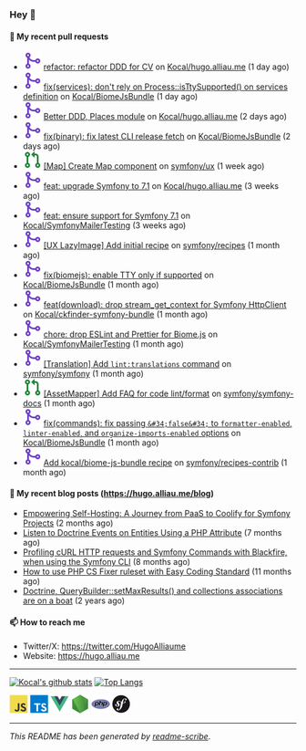 ### Hey 👋

#### 👷 My recent pull requests

- ![](./assets/pr-merged.svg) [refactor: refactor DDD for CV](https://github.com/Kocal/hugo.alliau.me/pull/37) on [Kocal/hugo.alliau.me](https://github.com/Kocal/hugo.alliau.me) (1 day ago)
- ![](./assets/pr-merged.svg) [fix(services): don&#39;t rely on Process::isTtySupported() on services definition](https://github.com/Kocal/BiomeJsBundle/pull/8) on [Kocal/BiomeJsBundle](https://github.com/Kocal/BiomeJsBundle) (1 day ago)
- ![](./assets/pr-merged.svg) [Better DDD, Places module](https://github.com/Kocal/hugo.alliau.me/pull/36) on [Kocal/hugo.alliau.me](https://github.com/Kocal/hugo.alliau.me) (2 days ago)
- ![](./assets/pr-merged.svg) [fix(binary): fix latest CLI release fetch](https://github.com/Kocal/BiomeJsBundle/pull/7) on [Kocal/BiomeJsBundle](https://github.com/Kocal/BiomeJsBundle) (2 days ago)
- ![](./assets/pr-open.svg) [[Map] Create Map component](https://github.com/symfony/ux/pull/1937) on [symfony/ux](https://github.com/symfony/ux) (1 week ago)
- ![](./assets/pr-merged.svg) [feat: upgrade Symfony to 7.1](https://github.com/Kocal/hugo.alliau.me/pull/35) on [Kocal/hugo.alliau.me](https://github.com/Kocal/hugo.alliau.me) (3 weeks ago)
- ![](./assets/pr-merged.svg) [feat: ensure support for Symfony 7.1](https://github.com/Kocal/SymfonyMailerTesting/pull/39) on [Kocal/SymfonyMailerTesting](https://github.com/Kocal/SymfonyMailerTesting) (3 weeks ago)
- ![](./assets/pr-merged.svg) [[UX LazyImage] Add initial recipe](https://github.com/symfony/recipes/pull/1319) on [symfony/recipes](https://github.com/symfony/recipes) (1 month ago)
- ![](./assets/pr-merged.svg) [fix(biomejs): enable TTY only if supported](https://github.com/Kocal/BiomeJsBundle/pull/4) on [Kocal/BiomeJsBundle](https://github.com/Kocal/BiomeJsBundle) (1 month ago)
- ![](./assets/pr-merged.svg) [feat(download): drop stream_get_context for Symfony HttpClient](https://github.com/Kocal/ckfinder-symfony-bundle/pull/31) on [Kocal/ckfinder-symfony-bundle](https://github.com/Kocal/ckfinder-symfony-bundle) (1 month ago)
- ![](./assets/pr-merged.svg) [chore: drop ESLint and Prettier for Biome.js](https://github.com/Kocal/SymfonyMailerTesting/pull/38) on [Kocal/SymfonyMailerTesting](https://github.com/Kocal/SymfonyMailerTesting) (1 month ago)
- ![](./assets/pr-merged.svg) [[Translation] Add `lint:translations` command](https://github.com/symfony/symfony/pull/57101) on [symfony/symfony](https://github.com/symfony/symfony) (1 month ago)
- ![](./assets/pr-open.svg) [[AssetMapper] Add FAQ for code lint/format](https://github.com/symfony/symfony-docs/pull/19893) on [symfony/symfony-docs](https://github.com/symfony/symfony-docs) (1 month ago)
- ![](./assets/pr-merged.svg) [fix(commands): fix passing `&#34;false&#34;` to `formatter-enabled`, `linter-enabled`, and `organize-imports-enabled` options](https://github.com/Kocal/BiomeJsBundle/pull/3) on [Kocal/BiomeJsBundle](https://github.com/Kocal/BiomeJsBundle) (1 month ago)
- ![](./assets/pr-merged.svg) [Add kocal/biome-js-bundle recipe](https://github.com/symfony/recipes-contrib/pull/1617) on [symfony/recipes-contrib](https://github.com/symfony/recipes-contrib) (1 month ago)

#### 📜 My recent blog posts (https://hugo.alliau.me/blog)

- [Empowering Self-Hosting: A Journey from PaaS to Coolify for Symfony Projects](https://hugo.alliau.me/blog/posts/empowering-self-hosting-a-journey-from-paas-to-coolify-for-symfony-projects) (2 months ago)
- [Listen to Doctrine Events on Entities Using a PHP Attribute](https://hugo.alliau.me/blog/posts/2023-11-12-listen-to-doctrine-events-on-entities-using-a-php-attribute) (7 months ago)
- [Profiling cURL HTTP requests and Symfony Commands with Blackfire, when using the Symfony CLI](https://hugo.alliau.me/blog/posts/2023-10-21-profiling-curl-http-requests-and-symfony-commands-with-blackfire-when-using-the-symfony-cli) (8 months ago)
- [How to use PHP CS Fixer ruleset with Easy Coding Standard](https://hugo.alliau.me/blog/posts/2023-07-19-how-to-use-php-cs-fixer-ruleset-with-easy-coding-standard) (11 months ago)
- [Doctrine, QueryBuilder::setMaxResults() and collections associations are on a boat](https://hugo.alliau.me/blog/posts/2022-01-07-doctrine-querybuilder-setmaxresults-and-collections-associations-are-on-a-boat) (2 years ago)

#### 📫 How to reach me

- Twitter/X: https://twitter.com/HugoAlliaume
- Website: https://hugo.alliau.me

---

[![Kocal's github stats](https://github-readme-stats.vercel.app/api?username=Kocal&count_private=true&hide=stars)](https://github.com/anuraghazra/github-readme-stats)
[![Top Langs](https://github-readme-stats.vercel.app/api/top-langs/?username=Kocal&layout=compact)](https://github.com/anuraghazra/github-readme-stats)

<img src="https://raw.githubusercontent.com/devicons/devicon/master/icons/javascript/javascript-original.svg" alt="javascript" title="javascript" width="32" height="32"/> <img src="https://raw.githubusercontent.com/devicons/devicon/master/icons/typescript/typescript-original.svg" alt="typescript" title="typescript" width="32" height="32"/> <img src="https://raw.githubusercontent.com/devicons/devicon/master/icons/vuejs/vuejs-original.svg" alt="vuejs" title="vuejs" width="32" height="32"/> <img src="https://raw.githubusercontent.com/devicons/devicon/master/icons/nodejs/nodejs-original.svg" alt="nodejs" title="nodejs" width="32" height="32"/> <img src="https://raw.githubusercontent.com/devicons/devicon/master/icons/php/php-original.svg" alt="php" title="php" width="32" height="32"/> <img src="https://raw.githubusercontent.com/devicons/devicon/master/icons/symfony/symfony-original.svg" alt="symfony" title="symfony" width="32" height="32"/> 

---

_This README has been generated by [readme-scribe](https://github.com/muesli/readme-scribe/)_.

